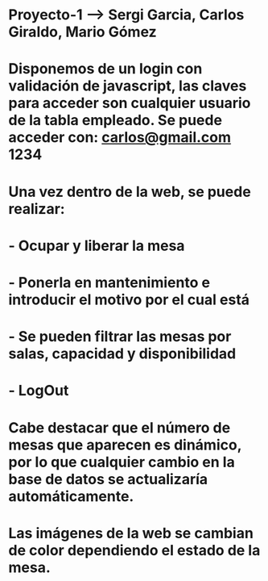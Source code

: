 # Proyecto-1 --> Sergi Garcia, Carlos Giraldo, Mario Gómez
# Disponemos de un login con validación de javascript, las claves para acceder son cualquier usuario de la tabla empleado. Se puede acceder con: carlos@gmail.com 1234 
# Una vez dentro de la web, se puede realizar:
#   - Ocupar y liberar la mesa
#   - Ponerla en mantenimiento e introducir el motivo por el cual está
#   - Se pueden filtrar las mesas por salas, capacidad y disponibilidad
#   - LogOut

# Cabe destacar que el número de mesas que aparecen es dinámico, por lo que cualquier cambio en la base de datos se actualizaría automáticamente. 
# Las imágenes de la web se cambian de color dependiendo el estado de la mesa. 